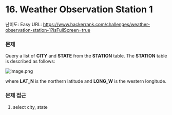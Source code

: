 # 16. Weather Observation Station 1

난이도: Easy
URL: https://www.hackerrank.com/challenges/weather-observation-station-1?isFullScreen=true

### 문제

Query a list of **CITY** and **STATE** from the **STATION** table. The **STATION** table is described as follows:

![image.png](16%20Weather%20Observation%20Station%201%20150bdab6415180549546f6574d61968a/image.png)

where **LAT_N** is the northern latitude and **LONG_W** is the western longitude.

### 문제 접근

1. select city, state